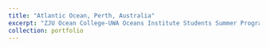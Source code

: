 ```yaml
---
title: "Atlantic Ocean, Perth, Australia"
excerpt: "ZJU Ocean College-UWA Oceans Institute Students Summer Program<br/> <img src='/images/DSC05015.JPG'> <img src='/images/DSC05028.JPG'>"
collection: portfolio
---
```



